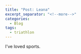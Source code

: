 ```yaml
---
title: "Post: Leana"
excerpt_separator: "<!--more-->"
categories:
  - Blog
tags:
  - triathlon
---
```


I've loved sports.